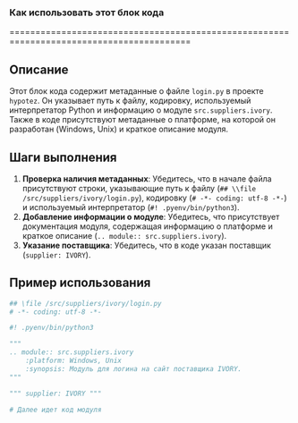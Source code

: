 ### **Как использовать этот блок кода**

=========================================================================================

Описание
-------------------------
Этот блок кода содержит метаданные о файле `login.py` в проекте `hypotez`. Он указывает путь к файлу, кодировку, используемый интерпретатор Python и информацию о модуле `src.suppliers.ivory`. Также в коде присутствуют метаданные о платформе, на которой он разработан (Windows, Unix) и краткое описание модуля.

Шаги выполнения
-------------------------
1. **Проверка наличия метаданных**: Убедитесь, что в начале файла присутствуют строки, указывающие путь к файлу (`## \\file /src/suppliers/ivory/login.py`), кодировку (`# -*- coding: utf-8 -*-`) и используемый интерпретатор (`#! .pyenv/bin/python3`).
2. **Добавление информации о модуле**: Убедитесь, что присутствует документация модуля, содержащая информацию о платформе и краткое описание (`.. module:: src.suppliers.ivory`).
3. **Указание поставщика**: Убедитесь, что в коде указан поставщик (`supplier: IVORY`).

Пример использования
-------------------------

```python
## \file /src/suppliers/ivory/login.py
# -*- coding: utf-8 -*-

#! .pyenv/bin/python3

"""
.. module:: src.suppliers.ivory
    :platform: Windows, Unix
    :synopsis: Модуль для логина на сайт поставщика IVORY.
"""

""" supplier: IVORY """

# Далее идет код модуля